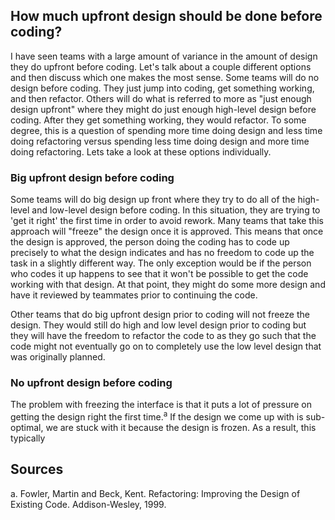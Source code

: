 ## How much upfront design should be done before coding?
I have seen teams with a large amount of variance in the amount of design they do upfront before coding. Let's talk about a couple different options and then discuss which one makes the most sense.  Some teams will do no design before coding. They just jump into coding, get something working, and then refactor. Others will do what is referred to more as "just enough design upfront" where they might do just enough high-level design before coding. After they get something working, they would refactor. To some degree, this is a question of spending more time doing design and less time doing refactoring versus spending less time doing design and more time doing refactoring. Lets take a look at these options individually.

### Big upfront design before coding
Some teams will do big design up front where they try to do all of the high-level and low-level design before coding. In this situation, they are trying to 'get it right' the first time in order to avoid rework. Many teams that take this approach will "freeze" the design once it is approved. This means that once the design is approved, the person doing the coding has to code up precisely to what the design indicates and has no freedom to code up the task in a slightly different way. The only exception would be if the person who codes it up happens to see that it won't be possible to get the code working with that design. At that point, they might do some more design and have it reviewed by teammates prior to continuing the code. 

Other teams that do big upfront design prior to coding will not freeze the design. They would still do high and low level design prior to coding but they will have the freedom to refactor the code to as they go such that the code might not eventually go on to completely use the low level design that was originally planned.

### No upfront design before coding





The problem with freezing the interface is that it puts a lot of pressure on getting the design right the first time.<sup>a</sup> If the design we come up with is sub-optimal, we are stuck with it because the design is frozen. As a result, this typically 


## Sources
a. Fowler, Martin and Beck, Kent. Refactoring: Improving the Design of Existing Code. Addison-Wesley, 1999.
